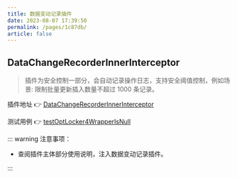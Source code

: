 ```yaml
---
title: 数据变动记录插件
date: 2023-08-07 17:39:50
permalink: /pages/1c87db/
article: false
---
```


## DataChangeRecorderInnerInterceptor

> 插件为安全控制一部分，会自动记录操作日志，支持安全阈值控制，例如场景: 限制批量更新插入数量不超过 1000 条记录。
 
插件地址 👉 [DataChangeRecorderInnerInterceptor](https://gitee.com/baomidou/mybatis-plus/blob/3.0/mybatis-plus-extension/src/main/java/com/baomidou/mybatisplus/extension/plugins/inner/DataChangeRecorderInnerInterceptor.java)

测试用例 👉 [testOptLocker4WrapperIsNull](https://gitee.com/baomidou/mybatis-plus/blob/3.0/mybatis-plus/src/test/java/com/baomidou/mybatisplus/test/h2/H2UserTest.java)


::: warning 注意事项：

- 查阅插件主体部分使用说明，注入数据变动记录插件。

:::
